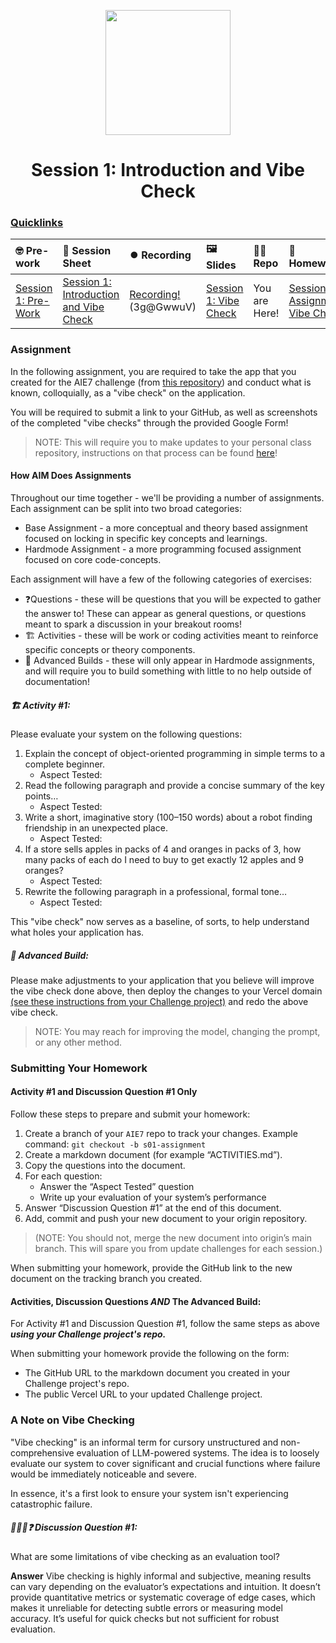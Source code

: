 <p align = "center" draggable=”false” ><img src="https://github.com/AI-Maker-Space/LLM-Dev-101/assets/37101144/d1343317-fa2f-41e1-8af1-1dbb18399719" 
     width="200px"
     height="auto"/>
</p>

<h1 align="center" id="heading">Session 1: Introduction and Vibe Check</h1>

### [Quicklinks](https://github.com/AI-Maker-Space/AIE7/tree/main/00_AIM_Quicklinks)

| 🤓 Pre-work | 📰 Session Sheet | ⏺️ Recording     | 🖼️ Slides        | 👨‍💻 Repo         | 📝 Homework      | 📁 Feedback       |
|:-----------------|:-----------------|:-----------------|:-----------------|:-----------------|:-----------------|:-----------------|
| [Session 1: Pre-Work](https://www.notion.so/Session-1-Introduction-and-Vibe-Check-21bcd547af3d81aebd60f89f88f91b9a?source=copy_link#21bcd547af3d80d3b377ec328a373dc5)| [Session 1: Introduction and Vibe Check](https://www.notion.so/Session-1-Introduction-and-Vibe-Check-21bcd547af3d81aebd60f89f88f91b9a) | [Recording!](https://us02web.zoom.us/rec/share/4BOC1W87D6gFQv0uMFDM2MHsOtJOcSndzbSL3nkYyyxHdYTMj93QlPM2cN3W-g.CcfKroQJZlT_aA93)  (3g@GwwuV) | [Session 1: Vibe Check](https://www.canva.com/design/DAGrSuiRyPE/UVmiR9oJt8HQ82GnPDVImQ/view?utm_content=DAGrSuiRyPE&utm_campaign=designshare&utm_medium=link2&utm_source=uniquelinks&utlId=h23d86b75a0) | You are Here! | [Session 1 Assignment: Vibe Check](https://forms.gle/kXM9Zrrej1wUQjki9) | [AIE7 Feedback 6/24](https://forms.gle/Z3hWK5dQsnYqPzAGA)

### Assignment

In the following assignment, you are required to take the app that you created for the AIE7 challenge (from [this repository](https://github.com/AI-Maker-Space/The-AI-Engineer-Challenge)) and conduct what is known, colloquially, as a "vibe check" on the application. 

You will be required to submit a link to your GitHub, as well as screenshots of the completed "vibe checks" through the provided Google Form!

> NOTE: This will require you to make updates to your personal class repository, instructions on that process can be found [here](https://github.com/AI-Maker-Space/AIE7/tree/main/00_Setting%20Up%20Git)!

#### How AIM Does Assignments
Throughout our time together - we'll be providing a number of assignments. Each assignment can be split into two broad categories:

- Base Assignment - a more conceptual and theory based assignment focused on locking in specific key concepts and learnings.
- Hardmode Assignment - a more programming focused assignment focused on core code-concepts.

Each assignment will have a few of the following categories of exercises:

- ❓Questions - these will be questions that you will be expected to gather the answer to! These can appear as general questions, or questions meant to spark a discussion in your breakout rooms!
- 🏗️ Activities - these will be work or coding activities meant to reinforce specific concepts or theory components.
- 🚧 Advanced Builds - these will only appear in Hardmode assignments, and will require you to build something with little to no help outside of documentation!

##### 🏗️ Activity #1:

Please evaluate your system on the following questions:

1. Explain the concept of object-oriented programming in simple terms to a complete beginner. 
    - Aspect Tested:
2. Read the following paragraph and provide a concise summary of the key points…
    - Aspect Tested:
3. Write a short, imaginative story (100–150 words) about a robot finding friendship in an unexpected place.
    - Aspect Tested:
4. If a store sells apples in packs of 4 and oranges in packs of 3, how many packs of each do I need to buy to get exactly 12 apples and 9 oranges?
    - Aspect Tested:
5. Rewrite the following paragraph in a professional, formal tone…
    - Aspect Tested:

This "vibe check" now serves as a baseline, of sorts, to help understand what holes your application has.

##### 🚧 Advanced Build:

Please make adjustments to your application that you believe will improve the vibe check done above, then deploy the changes to your Vercel domain [(see these instructions from your Challenge project)](https://github.com/AI-Maker-Space/The-AI-Engineer-Challenge/blob/main/README.md) and redo the above vibe check.

> NOTE: You may reach for improving the model, changing the prompt, or any other method.

### Submitting Your Homework
#### Activity #1 and Discussion Question #1 Only
Follow these steps to prepare and submit your homework:
1. Create a branch of your `AIE7` repo to track your changes. Example command: `git checkout -b s01-assignment`
2. Create a markdown document (for example “ACTIVITIES.md”).
3. Copy the questions into the document.
4. For each question:
    + Answer the “Aspect Tested” question
    + Write up your evaluation of your system’s performance 
5. Answer “Discussion Question #1” at the end of this document.
6. Add, commit and push your new document to your origin repository.
>(NOTE: You should not, merge the new document into origin’s main branch. This will spare you from update challenges for each session.)

When submitting your homework, provide the GitHub link to the new document on the tracking branch you created.

#### Activities, Discussion Questions _AND_ The Advanced Build:
For Activity #1 and Discussion Question #1, follow the same steps as above _**using your Challenge project's repo.**_

When submitting your homework provide the following on the form:
+ The GitHub URL to the markdown document you created in your Challenge project's repo.
+ The public Vercel URL to your updated Challenge project.

### A Note on Vibe Checking

"Vibe checking" is an informal term for cursory unstructured and non-comprehensive evaluation of LLM-powered systems. The idea is to loosely evaluate our system to cover significant and crucial functions where failure would be immediately noticeable and severe.

In essence, it's a first look to ensure your system isn't experiencing catastrophic failure.

##### 🧑‍🤝‍🧑❓ Discussion Question #1:

What are some limitations of vibe checking as an evaluation tool?

**Answer** Vibe checking is highly informal and subjective, meaning results can vary depending on the evaluator’s expectations and intuition. It doesn’t provide quantitative metrics or systematic coverage of edge cases, which makes it unreliable for detecting subtle errors or measuring model accuracy. It’s useful for quick checks but not sufficient for robust evaluation.